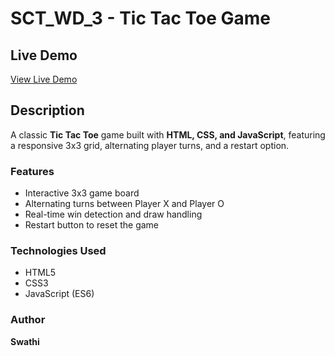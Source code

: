 # SCT_WD_3 - Tic Tac Toe Game

## Live Demo  
[View Live Demo](https://swathi2809.github.io/Skillscraft-Internship-Task-SCT_WD_3-/)

## Description  
A classic **Tic Tac Toe** game built with **HTML, CSS, and JavaScript**, featuring a responsive 3x3 grid, alternating player turns, and a restart option.

### Features  
- Interactive 3x3 game board  
- Alternating turns between Player X and Player O  
- Real-time win detection and draw handling  
- Restart button to reset the game  

### Technologies Used  
- HTML5  
- CSS3  
- JavaScript (ES6)  

### Author  
**Swathi**
